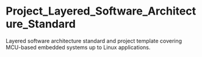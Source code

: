 # Project_Layered_Software_Architecture_Standard
Layered software architecture standard and project template covering MCU-based embedded systems up to Linux applications.
